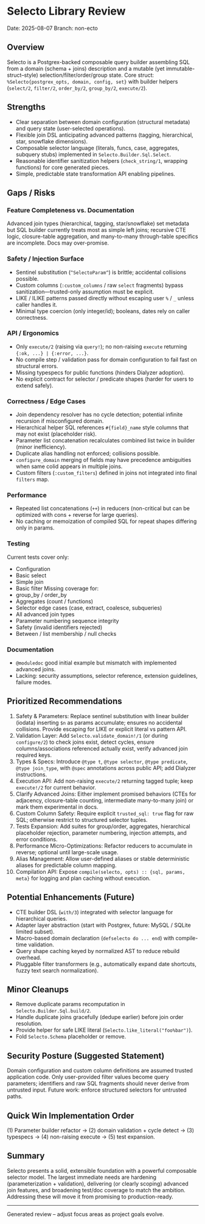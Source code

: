# Selecto Library Review

Date: 2025-08-07
Branch: non-ecto

## Overview
Selecto is a Postgrex-backed composable query builder assembling SQL from a domain (schema + joins) description and a mutable (yet immutable-struct–style) selection/filter/order/group state. Core struct: `%Selecto{postgrex_opts, domain, config, set}` with builder helpers (`select/2`, `filter/2`, `order_by/2`, `group_by/2`, `execute/2`).

## Strengths
- Clear separation between domain configuration (structural metadata) and query state (user-selected operations).
- Flexible join DSL anticipating advanced patterns (tagging, hierarchical, star, snowflake dimensions).
- Composable selector language (literals, funcs, case, aggregates, subquery stubs) implemented in `Selecto.Builder.Sql.Select`.
- Reasonable identifier sanitization helpers (`check_string/1`, wrapping functions) for core generated pieces.
- Simple, predictable state transformation API enabling pipelines.

## Gaps / Risks
### Feature Completeness vs. Documentation
Advanced join types (hierarchical, tagging, star/snowflake) set metadata but SQL builder currently treats most as simple left joins; recursive CTE logic, closure-table aggregation, and many-to-many through-table specifics are incomplete. Docs may over-promise.

### Safety / Injection Surface
- Sentinel substitution (`^SelectoParam^`) is brittle; accidental collisions possible.
- Custom columns (`:custom_columns` / raw `select` fragments) bypass sanitization—trusted-only assumption must be explicit.
- LIKE / ILIKE patterns passed directly without escaping user `%` / `_` unless caller handles it.
- Minimal type coercion (only integer/id); booleans, dates rely on caller correctness.

### API / Ergonomics
- Only `execute/2` (raising via `query!`); no non-raising `execute` returning `{:ok, ...} | {:error, ...}`.
- No compile step / validation pass for domain configuration to fail fast on structural errors.
- Missing typespecs for public functions (hinders Dialyzer adoption).
- No explicit contract for selector / predicate shapes (harder for users to extend safely).

### Correctness / Edge Cases
- Join dependency resolver has no cycle detection; potential infinite recursion if misconfigured domain.
- Hierarchical helper SQL references `#{field}_name` style columns that may not exist (placeholder risk).
- Parameter list concatenation recalculates combined list twice in builder (minor inefficiency).
- Duplicate alias handling not enforced; collisions possible.
- `configure_domain` merging of fields may have precedence ambiguities when same colid appears in multiple joins.
- Custom filters (`:custom_filters`) defined in joins not integrated into final `filters` map.

### Performance
- Repeated list concatenations (`++`) in reducers (non-critical but can be optimized with cons + reverse for large queries).
- No caching or memoization of compiled SQL for repeat shapes differing only in params.

### Testing
Current tests cover only:
- Configuration
- Basic select
- Simple join
- Basic filter
Missing coverage for:
- group_by / order_by
- Aggregates (count / functions)
- Selector edge cases (case, extract, coalesce, subqueries)
- All advanced join types
- Parameter numbering sequence integrity
- Safety (invalid identifiers rejected)
- Between / list membership / null checks

### Documentation
- `@moduledoc` good initial example but mismatch with implemented advanced joins.
- Lacking: security assumptions, selector reference, extension guidelines, failure modes.

## Prioritized Recommendations
1. Safety & Parameters: Replace sentinel substitution with linear builder (iodata) inserting `$n` as params accumulate; ensures no accidental collisions. Provide escaping for LIKE or explicit literal vs pattern API.
2. Validation Layer: Add `Selecto.validate_domain!/1` (or during `configure/2`) to check joins exist, detect cycles, ensure columns/associations referenced actually exist, verify advanced join required keys.
3. Types & Specs: Introduce `@type t`, `@type selector`, `@type predicate`, `@type join_type`, with `@spec` annotations across public API; add Dialyzer instructions.
4. Execution API: Add non-raising `execute/2` returning tagged tuple; keep `execute!/2` for current behavior.
5. Clarify Advanced Joins: Either implement promised behaviors (CTEs for adjacency, closure-table counting, intermediate many-to-many join) or mark them experimental in docs.
6. Custom Column Safety: Require explicit `trusted_sql: true` flag for raw SQL; otherwise restrict to structured selector tuples.
7. Tests Expansion: Add suites for group/order, aggregates, hierarchical placeholder rejection, parameter numbering, injection attempts, and error conditions.
8. Performance Micro-Optimizations: Refactor reducers to accumulate in reverse; optional until large-scale usage.
9. Alias Management: Allow user-defined aliases or stable deterministic aliases for predictable column mapping.
10. Compilation API: Expose `compile(selecto, opts) :: {sql, params, meta}` for logging and plan caching without execution.

## Potential Enhancements (Future)
- CTE builder DSL (`with/3`) integrated with selector language for hierarchical queries.
- Adapter layer abstraction (start with Postgrex, future: MySQL / SQLite limited subset).
- Macro-based domain declaration (`defselecto do ... end`) with compile-time validation.
- Query shape caching keyed by normalized AST to reduce rebuild overhead.
- Pluggable filter transformers (e.g., automatically expand date shortcuts, fuzzy text search normalization).

## Minor Cleanups
- Remove duplicate params recomputation in `Selecto.Builder.Sql.build/2`.
- Handle duplicate joins gracefully (dedupe earlier) before join order resolution.
- Provide helper for safe LIKE literal (`Selecto.like_literal("foo%bar")`).
- Fold `Selecto.Schema` placeholder or remove.

## Security Posture (Suggested Statement)
Domain configuration and custom column definitions are assumed trusted application code. Only user-provided filter values become query parameters; identifiers and raw SQL fragments should never derive from untrusted input. Future work: enforce structured selectors for untrusted paths.

## Quick Win Implementation Order
(1) Parameter builder refactor → (2) domain validation + cycle detect → (3) typespecs → (4) non-raising execute → (5) test expansion.

## Summary
Selecto presents a solid, extensible foundation with a powerful composable selector model. The largest immediate needs are hardening (parameterization + validation), delivering (or clearly scoping) advanced join features, and broadening test/doc coverage to match the ambition. Addressing these will move it from promising to production-ready.

---
Generated review – adjust focus areas as project goals evolve.
